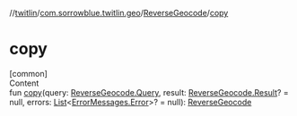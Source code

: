 //[twitlin](../../index.md)/[com.sorrowblue.twitlin.geo](../index.md)/[ReverseGeocode](index.md)/[copy](copy.md)



# copy  
[common]  
Content  
fun [copy](copy.md)(query: [ReverseGeocode.Query](-query/index.md), result: [ReverseGeocode.Result](-result/index.md)? = null, errors: [List](https://kotlinlang.org/api/latest/jvm/stdlib/kotlin.collections/-list/index.html)<[ErrorMessages.Error](../../com.sorrowblue.twitlin.client/-error-messages/-error/index.md)>? = null): [ReverseGeocode](index.md)  



